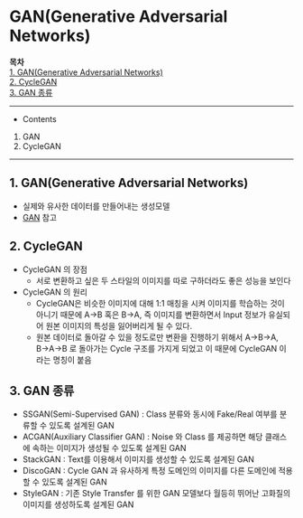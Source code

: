 # GAN(Generative Adversarial Networks)

**목차**  
[1. GAN(Generative Adversarial Networks)](#1-gangenerative-adversarial-networks)  
[2. CycleGAN](#2-cyclegan)  
[3. GAN 종류](#3-gan-종류)  


---
* Contents
1. GAN
2. CycleGAN

---

## 1. GAN(Generative Adversarial Networks)
* 실제와 유사한 데이터를 만들어내는 생성모델
* [GAN](https://www.samsungsds.com/kr/insights/generative-adversarial-network-ai-2.html) 참고
  

## 2. CycleGAN
* CycleGAN 의 장점
  * 서로 변환하고 싶은 두 스타일의 이미지를 따로 구하더라도 좋은 성능을 보인다
* CycleGAN 의 원리
  * CycleGAN은 비슷한 이미지에 대해 1:1 매칭을 시켜 이미지를 학습하는 것이 아니기 때문에 A→B 혹은 B→A, 즉 이미지를 변환하면서 Input 정보가 유실되어 원본 이미지의 특성을 잃어버리게 될 수 있다.
  * 원본 데이터로 돌아갈 수 있을 정도로만 변환을 진행하기 위해서 A→B→A, B→A→B 로 돌아가는 Cycle 구조를 가지게 되었고 이 때문에 CycleGAN 이라는 명칭이 붙음

## 3. GAN 종류
* SSGAN(Semi-Supervised GAN) : Class 분류와 동시에 Fake/Real 여부를 분류할 수 있도록 설계된 GAN
* ACGAN(Auxiliary Classifier GAN) : Noise 와 Class 를 제공하면 해당 클래스에 속하는 이미지가 생성될 수 있도록 설계된 GAN
* StackGAN : Text를 이용해서 이미지를 생성할 수 있도록 설계된 GAN
* DiscoGAN : Cycle GAN 과 유사하게 특정 도메인의 이미지를 다른 도메인에 적용할 수 있도록 설계된 GAN
* StyleGAN : 기존 Style Transfer 를 위한 GAN 모델보다 월등히 뛰어난 고화질의 이미지를 생성하도록 설계된 GAN